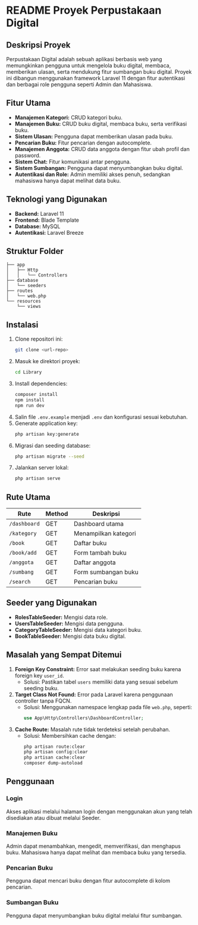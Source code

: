# README Proyek Perpustakaan Digital

## Deskripsi Proyek
Perpustakaan Digital adalah sebuah aplikasi berbasis web yang memungkinkan pengguna untuk mengelola buku digital, membaca, memberikan ulasan, serta mendukung fitur sumbangan buku digital. Proyek ini dibangun menggunakan framework Laravel 11 dengan fitur autentikasi dan berbagai role pengguna seperti Admin dan Mahasiswa.

## Fitur Utama
- **Manajemen Kategori:** CRUD kategori buku.
- **Manajemen Buku:** CRUD buku digital, membaca buku, serta verifikasi buku.
- **Sistem Ulasan:** Pengguna dapat memberikan ulasan pada buku.
- **Pencarian Buku:** Fitur pencarian dengan autocomplete.
- **Manajemen Anggota:** CRUD data anggota dengan fitur ubah profil dan password.
- **Sistem Chat:** Fitur komunikasi antar pengguna.
- **Sistem Sumbangan:** Pengguna dapat menyumbangkan buku digital.
- **Autentikasi dan Role:** Admin memiliki akses penuh, sedangkan mahasiswa hanya dapat melihat data buku.

## Teknologi yang Digunakan
- **Backend:** Laravel 11
- **Frontend:** Blade Template
- **Database:** MySQL
- **Autentikasi:** Laravel Breeze

## Struktur Folder
```
├── app
│   ├── Http
│   │   └── Controllers
├── database
│   └── seeders
├── routes
│   └── web.php
└── resources
    └── views
```

## Instalasi
1. Clone repositori ini:
   ```bash
   git clone <url-repo>
   ```
2. Masuk ke direktori proyek:
   ```bash
   cd Library
   ```
3. Install dependencies:
   ```bash
   composer install
   npm install
   npm run dev
   ```
4. Salin file `.env.example` menjadi `.env` dan konfigurasi sesuai kebutuhan.
5. Generate application key:
   ```bash
   php artisan key:generate
   ```
6. Migrasi dan seeding database:
   ```bash
   php artisan migrate --seed
   ```
7. Jalankan server lokal:
   ```bash
   php artisan serve
   ```

## Rute Utama
| Rute                  | Method | Deskripsi                     |
|-----------------------|--------|-------------------------------|
| `/dashboard`          | GET    | Dashboard utama              |
| `/kategory`           | GET    | Menampilkan kategori         |
| `/book`               | GET    | Daftar buku                  |
| `/book/add`           | GET    | Form tambah buku             |
| `/anggota`            | GET    | Daftar anggota               |
| `/sumbang`            | GET    | Form sumbangan buku          |
| `/search`             | GET    | Pencarian buku               |

## Seeder yang Digunakan
- **RolesTableSeeder:** Mengisi data role.
- **UsersTableSeeder:** Mengisi data pengguna.
- **CategoryTableSeeder:** Mengisi data kategori buku.
- **BookTableSeeder:** Mengisi data buku digital.

## Masalah yang Sempat Ditemui
1. **Foreign Key Constraint:** Error saat melakukan seeding buku karena foreign key `user_id`.
   - Solusi: Pastikan tabel `users` memiliki data yang sesuai sebelum seeding buku.
2. **Target Class Not Found:** Error pada Laravel karena penggunaan controller tanpa FQCN.
   - Solusi: Menggunakan namespace lengkap pada file `web.php`, seperti:
     ```php
     use App\Http\Controllers\DashboardController;
     ```
3. **Cache Route:** Masalah rute tidak terdeteksi setelah perubahan.
   - Solusi: Membersihkan cache dengan:
     ```bash
     php artisan route:clear
     php artisan config:clear
     php artisan cache:clear
     composer dump-autoload
     ```

## Penggunaan
### Login
Akses aplikasi melalui halaman login dengan menggunakan akun yang telah disediakan atau dibuat melalui Seeder.

### Manajemen Buku
Admin dapat menambahkan, mengedit, memverifikasi, dan menghapus buku. Mahasiswa hanya dapat melihat dan membaca buku yang tersedia.

### Pencarian Buku
Pengguna dapat mencari buku dengan fitur autocomplete di kolom pencarian.

### Sumbangan Buku
Pengguna dapat menyumbangkan buku digital melalui fitur sumbangan.



